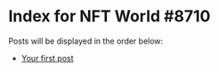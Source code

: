 # Index for NFT World #8710
Posts will be displayed in the order below:

- [Your first post](./001-first.md)

